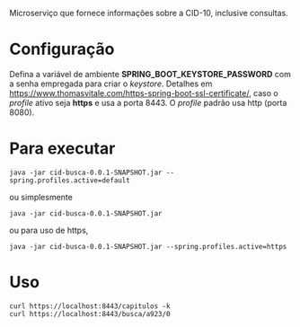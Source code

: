 
Microserviço que fornece informações sobre a CID-10, inclusive consultas.

# Configuração
Defina a variável de ambiente **SPRING_BOOT_KEYSTORE_PASSWORD** com a senha empregada para criar
o _keystore_. Detalhes em https://www.thomasvitale.com/https-spring-boot-ssl-certificate/, caso
o _profile_ ativo seja **https** e usa a porta 8443. O _profile_ padrão usa http (porta 8080).

# Para executar

```
java -jar cid-busca-0.0.1-SNAPSHOT.jar --spring.profiles.active=default
```

ou simplesmente 
```
java -jar cid-busca-0.0.1-SNAPSHOT.jar
```

ou para uso de https, 

```
java -jar cid-busca-0.0.1-SNAPSHOT.jar --spring.profiles.active=https
```


# Uso

```
curl https://localhost:8443/capitulos -k
curl https://localhost:8443/busca/a923/0
```
